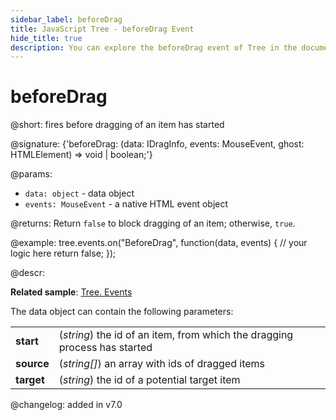 ```yaml
---
sidebar_label: beforeDrag
title: JavaScript Tree - beforeDrag Event 
hide_title: true
description: You can explore the beforeDrag event of Tree in the documentation of the DHTMLX JavaScript UI library. Browse developer guides and API reference, try out code examples and live demos, and download a free 30-day evaluation version of DHTMLX Suite 7.
---
```

 
# beforeDrag

@short: fires before dragging of an item has started 

@signature: {'beforeDrag: (data: IDragInfo, events: MouseEvent, ghost: HTMLElement) => void | boolean;'}

@params:
- `data: object` - data object
- `events: MouseEvent` - a native HTML event object

@returns:
Return `false` to block dragging of an item; otherwise, `true`.

@example:
tree.events.on("BeforeDrag", function(data, events) {
    // your logic here
    return false;
});

@descr:

**Related sample**: [Tree. Events](https://snippet.dhtmlx.com/vux1ye9g)

The data object can contain the following parameters:

<table>
	<tbody>
        <tr>
			<td><b>start</b></td>
			<td>(<i>string</i>) the id of an item, from which the dragging process has started</td>
		</tr>
        <tr>
			<td><b>source</b></td>
			<td>(<i>string[]</i>) an array with ids of dragged items</td>
		</tr>
        <tr>
			<td><b>target</b></td>
			<td>(<i>string</i>) the id of a potential target item</td>
		</tr>
    </tbody>
</table>

@changelog: added in v7.0

[comment]: # (@relatedapi: tree/api/tree_afterdrag_event.md tree/api/tree_afterdrop_event.md tree/api/tree_beforedrop_event.md tree/api/tree_canceldrop_event.md tree/api/tree_candrop_event.md tree/api/tree_dragin_event.md tree/api/tree_dragout_event.md tree/api/tree_dragstart_event.md)
